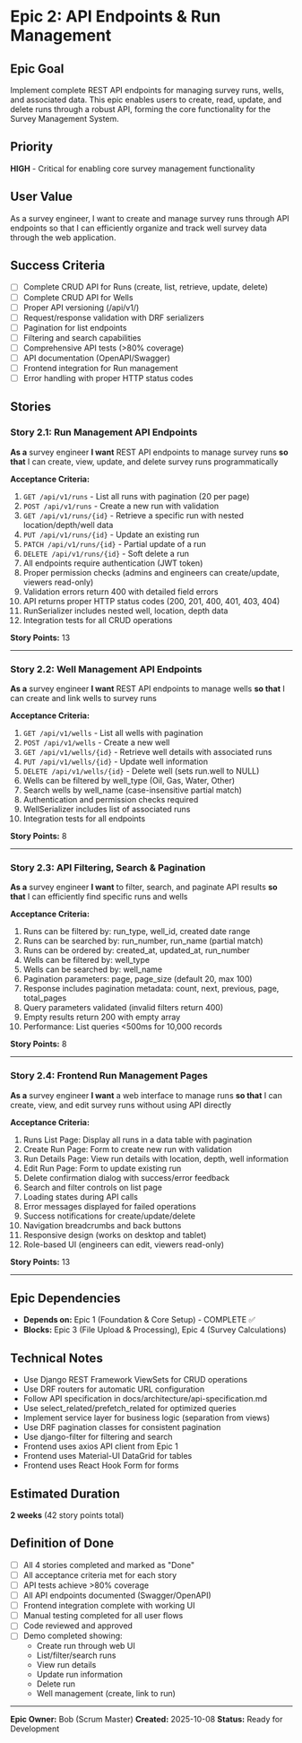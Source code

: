 # Epic 2: API Endpoints & Run Management

## Epic Goal
Implement complete REST API endpoints for managing survey runs, wells, and associated data. This epic enables users to create, read, update, and delete runs through a robust API, forming the core functionality for the Survey Management System.

## Priority
**HIGH** - Critical for enabling core survey management functionality

## User Value
As a survey engineer, I want to create and manage survey runs through API endpoints so that I can efficiently organize and track well survey data through the web application.

## Success Criteria
- [ ] Complete CRUD API for Runs (create, list, retrieve, update, delete)
- [ ] Complete CRUD API for Wells
- [ ] Proper API versioning (/api/v1/)
- [ ] Request/response validation with DRF serializers
- [ ] Pagination for list endpoints
- [ ] Filtering and search capabilities
- [ ] Comprehensive API tests (>80% coverage)
- [ ] API documentation (OpenAPI/Swagger)
- [ ] Frontend integration for Run management
- [ ] Error handling with proper HTTP status codes

## Stories

### Story 2.1: Run Management API Endpoints
**As a** survey engineer
**I want** REST API endpoints to manage survey runs
**so that** I can create, view, update, and delete survey runs programmatically

**Acceptance Criteria:**
1. `GET /api/v1/runs` - List all runs with pagination (20 per page)
2. `POST /api/v1/runs` - Create a new run with validation
3. `GET /api/v1/runs/{id}` - Retrieve a specific run with nested location/depth/well data
4. `PUT /api/v1/runs/{id}` - Update an existing run
5. `PATCH /api/v1/runs/{id}` - Partial update of a run
6. `DELETE /api/v1/runs/{id}` - Soft delete a run
7. All endpoints require authentication (JWT token)
8. Proper permission checks (admins and engineers can create/update, viewers read-only)
9. Validation errors return 400 with detailed field errors
10. API returns proper HTTP status codes (200, 201, 400, 401, 403, 404)
11. RunSerializer includes nested well, location, depth data
12. Integration tests for all CRUD operations

**Story Points:** 13

---

### Story 2.2: Well Management API Endpoints
**As a** survey engineer
**I want** REST API endpoints to manage wells
**so that** I can create and link wells to survey runs

**Acceptance Criteria:**
1. `GET /api/v1/wells` - List all wells with pagination
2. `POST /api/v1/wells` - Create a new well
3. `GET /api/v1/wells/{id}` - Retrieve well details with associated runs
4. `PUT /api/v1/wells/{id}` - Update well information
5. `DELETE /api/v1/wells/{id}` - Delete well (sets run.well to NULL)
6. Wells can be filtered by well_type (Oil, Gas, Water, Other)
7. Search wells by well_name (case-insensitive partial match)
8. Authentication and permission checks required
9. WellSerializer includes list of associated runs
10. Integration tests for all endpoints

**Story Points:** 8

---

### Story 2.3: API Filtering, Search & Pagination
**As a** survey engineer
**I want** to filter, search, and paginate API results
**so that** I can efficiently find specific runs and wells

**Acceptance Criteria:**
1. Runs can be filtered by: run_type, well_id, created date range
2. Runs can be searched by: run_number, run_name (partial match)
3. Runs can be ordered by: created_at, updated_at, run_number
4. Wells can be filtered by: well_type
5. Wells can be searched by: well_name
6. Pagination parameters: page, page_size (default 20, max 100)
7. Response includes pagination metadata: count, next, previous, page, total_pages
8. Query parameters validated (invalid filters return 400)
9. Empty results return 200 with empty array
10. Performance: List queries <500ms for 10,000 records

**Story Points:** 8

---

### Story 2.4: Frontend Run Management Pages
**As a** survey engineer
**I want** a web interface to manage runs
**so that** I can create, view, and edit survey runs without using API directly

**Acceptance Criteria:**
1. Runs List Page: Display all runs in a data table with pagination
2. Create Run Page: Form to create new run with validation
3. Run Details Page: View run details with location, depth, well information
4. Edit Run Page: Form to update existing run
5. Delete confirmation dialog with success/error feedback
6. Search and filter controls on list page
7. Loading states during API calls
8. Error messages displayed for failed operations
9. Success notifications for create/update/delete
10. Navigation breadcrumbs and back buttons
11. Responsive design (works on desktop and tablet)
12. Role-based UI (engineers can edit, viewers read-only)

**Story Points:** 13

---

## Epic Dependencies
- **Depends on:** Epic 1 (Foundation & Core Setup) - COMPLETE ✅
- **Blocks:** Epic 3 (File Upload & Processing), Epic 4 (Survey Calculations)

## Technical Notes
- Use Django REST Framework ViewSets for CRUD operations
- Use DRF routers for automatic URL configuration
- Follow API specification in docs/architecture/api-specification.md
- Use select_related/prefetch_related for optimized queries
- Implement service layer for business logic (separation from views)
- Use DRF pagination classes for consistent pagination
- Use django-filter for filtering and search
- Frontend uses axios API client from Epic 1
- Frontend uses Material-UI DataGrid for tables
- Frontend uses React Hook Form for forms

## Estimated Duration
**2 weeks** (42 story points total)

## Definition of Done
- [ ] All 4 stories completed and marked as "Done"
- [ ] All acceptance criteria met for each story
- [ ] API tests achieve >80% coverage
- [ ] All API endpoints documented (Swagger/OpenAPI)
- [ ] Frontend integration complete with working UI
- [ ] Manual testing completed for all user flows
- [ ] Code reviewed and approved
- [ ] Demo completed showing:
  - Create run through web UI
  - List/filter/search runs
  - View run details
  - Update run information
  - Delete run
  - Well management (create, link to run)

---

**Epic Owner:** Bob (Scrum Master)
**Created:** 2025-10-08
**Status:** Ready for Development
